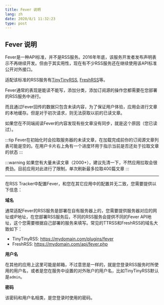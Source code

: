 ```yaml
---
title: Fever 说明
lang: zh
date: 2020/8/1 11:32:23
type: post
---
```


## Fever 说明

Fever是一种API标准，并不是RSS服务。2016年年底，该服务开发者发布声明表示不再继续开发。但由于其实用性，现在有不少RSS服务还在继续使用该API标准公开对外接口。

适配该标准的RSS服务有[TinyTinyRSS](https://tt-rss.org/), [FreshRSS](https://freshrss.org/)等。

Fever通常的表现是能读不能写，添加分类，添加订阅源的操作您都需要在您部署的RSS服务中进行。

而且通过Fever回传的数据只包含未读内容，为了保证用户体验，应用会进行文章的本地缓存。但是对于初次请求，则无法获取以前的已读文章。

如果您在不同端阅读Fever的内容发现有些文章没有同步，就是这个原因（您已读过）。

:::tip
Fever在初始化时会拉取服务器的未读文章，在加载完成前你的订阅源文章列表可能是空的。在用户卡片右上角有一个进度环用于指示当前是否还处于拉取文章的状态
:::

:::warning
如果您有大量未读文章（2000+），建议先清一下，不然应用拉取会很费劲。目前应用对此进行了限制，单次刷新最多拉取400篇文章
:::

---

在RSS Tracker中配置Fever，和您在其它应用中的配置并无二致，您需要提供以下信息：

**域名**

通常适配Fever的RSS服务是部署在自有服务器上的，您需要提供服务器对应的网址或IP地址，在您部署RSS服务后，不同的RSS服务会提供不同的Fever API地址，这个您需要根据自己部署的服务来填写。常见的TTRSS和FreshRSS的域名大致如下：

- TinyTinyRSS: https://mydomain.com/plugins/fever
- FreshRSS: https://mydomain.com/api/fever.php

**用户名**

在其他的应用上这里可能是邮箱，不过意思是一样的，就是您登录RSS服务时所使用的用户名，或者是您在服务中设置的对外账户的用户名，比如TinyTinyRSS默认是`admin`。

**密码**

该密码和用户名相类，是您登录时使用的密码。